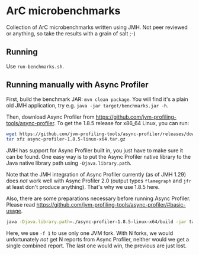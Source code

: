 # ArC microbenchmarks

Collection of ArC microbenchmarks written using JMH.
Not peer reviewed or anything, so take the results with a grain of salt ;-)

## Running

Use `run-benchmarks.sh`.

## Running manually with Async Profiler

First, build the benchmark JAR: `mvn clean package`.
You will find it's a plain old JMH application, try e.g. `java -jar target/benchmarks.jar -h`.

Then, download Async Profiler from https://github.com/jvm-profiling-tools/async-profiler.
To get the 1.8.5 release for x86_64 Linux, you can run:

```bash
wget https://github.com/jvm-profiling-tools/async-profiler/releases/download/v1.8.5/async-profiler-1.8.5-linux-x64.tar.gz
tar xfz async-profiler-1.8.5-linux-x64.tar.gz
```

JMH has support for Async Profiler built in, you just have to make sure it can be found.
One easy way is to put the Async Profiler native library to the Java native library path using `-Djava.library.path`.

Note that the JMH integration of Async Profiler currently (as of JMH 1.29) does _not_ work well with Async Profiler 2.0 (output types `flamegraph` and `jfr` at least don't produce anything).
That's why we use 1.8.5 here.

Also, there are some preparations necessary before running Async Profiler.
Please read https://github.com/jvm-profiling-tools/async-profiler/#basic-usage.

```bash
java -Djava.library.path=./async-profiler-1.8.5-linux-x64/build -jar target/benchmarks.jar -f 1 -prof async:output=flamegraph SingleInterceptorBenchmark
```

Here, we use `-f 1` to use only one JVM fork.
With N forks, we would unfortunately _not_ get N reports from Async Profiler, neither would we get a single combined report.
The last one would win, the previous are just lost.
